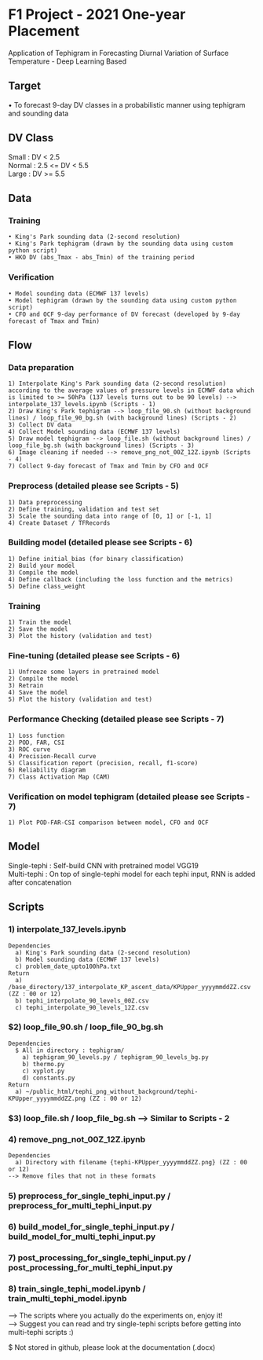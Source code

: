 # F1 Project - 2021 One-year Placement
Application of Tephigram in Forecasting Diurnal Variation of Surface Temperature - Deep Learning Based

## Target
  • To forecast 9-day DV classes in a probabilistic manner using tephigram and sounding data

## DV Class
  Small : DV < 2.5 <br>
  Normal : 2.5 <= DV < 5.5 <br>
  Large : DV >= 5.5

## Data
  ### Training
    • King's Park sounding data (2-second resolution)
    • King's Park tephigram (drawn by the sounding data using custom python script)
    • HKO DV (abs_Tmax - abs_Tmin) of the training period
  ### Verification
    • Model sounding data (ECMWF 137 levels)
    • Model tephigram (drawn by the sounding data using custom python script)
    • CFO and OCF 9-day performance of DV forecast (developed by 9-day forecast of Tmax and Tmin)
    
## Flow
  ### Data preparation
    1) Interpolate King's Park sounding data (2-second resolution) according to the average values of pressure levels in ECMWF data which is limited to >= 50hPa (137 levels turns out to be 90 levels) --> interpolate_137_levels.ipynb (Scripts - 1)
    2) Draw King's Park tephigram --> loop_file_90.sh (without background lines) / loop_file_90_bg.sh (with background lines) (Scripts - 2)
    3) Collect DV data
    4) Collect Model sounding data (ECMWF 137 levels)
    5) Draw model tephigram --> loop_file.sh (without background lines) / loop_file_bg.sh (with background lines) (Scripts - 3)
    6) Image cleaning if needed --> remove_png_not_00Z_12Z.ipynb (Scripts - 4)
    7) Collect 9-day forecast of Tmax and Tmin by CFO and OCF
  ### Preprocess (detailed please see Scripts - 5)
    1) Data preprocessing
    2) Define training, validation and test set
    3) Scale the sounding data into range of [0, 1] or [-1, 1]
    4) Create Dataset / TFRecords
  ### Building model (detailed please see Scripts - 6)
    1) Define initial_bias (for binary classification)
    2) Build your model
    3) Compile the model
    4) Define callback (including the loss function and the metrics)
    5) Define class_weight
  ### Training
    1) Train the model
    2) Save the model
    3) Plot the history (validation and test)
  ### Fine-tuning (detailed please see Scripts - 6)
    1) Unfreeze some layers in pretrained model
    2) Compile the model
    3) Retrain
    4) Save the model
    5) Plot the history (validation and test)
  ### Performance Checking (detailed please see Scripts - 7)
    1) Loss function
    2) POD, FAR, CSI
    3) ROC curve
    4) Precision-Recall curve
    5) Classification report (precision, recall, f1-score)
    6) Reliability diagram
    7) Class Activation Map (CAM)
  ### Verification on model tephigram (detailed please see Scripts - 7)
    1) Plot POD-FAR-CSI comparison between model, CFO and OCF

## Model
  Single-tephi : Self-build CNN with pretrained model VGG19 <br>
  Multi-tephi : On top of single-tephi model for each tephi input, RNN is added after concatenation

## Scripts
  ### 1) interpolate_137_levels.ipynb
    Dependencies 
      a) King's Park sounding data (2-second resolution) 
      b) Model sounding data (ECMWF 137 levels) 
      c) problem_date_upto100hPa.txt 
    Return 
      a) /base_directory/137_interpolate_KP_ascent_data/KPUpper_yyyymmddZZ.csv (ZZ : 00 or 12) 
      b) tephi_interpolate_90_levels_00Z.csv 
      c) tephi_interpolate_90_levels_12Z.csv 
  
  ### $2) loop_file_90.sh / loop_file_90_bg.sh 
    Dependencies 
      $ All in directory : tephigram/ 
        a) tephigram_90_levels.py / tephigram_90_levels_bg.py 
        b) thermo.py 
        c) xyplot.py 
        d) constants.py 
    Return 
      a) ~/public_html/tephi_png_without_background/tephi-KPUpper_yyyymmddZZ.png (ZZ : 00 or 12) 
  
  ### $3) loop_file.sh / loop_file_bg.sh --> Similar to Scripts - 2 
  
  ### 4) remove_png_not_00Z_12Z.ipynb 
    Dependencies 
      a) Directory with filename {tephi-KPUpper_yyyymmddZZ.png} (ZZ : 00 or 12) 
    --> Remove files that not in these formats
  
  ### 5) preprocess_for_single_tephi_input.py / preprocess_for_multi_tephi_input.py
  
  ### 6) build_model_for_single_tephi_input.py / build_model_for_multi_tephi_input.py 
  
  ### 7) post_processing_for_single_tephi_input.py / post_processing_for_multi_tephi_input.py
  
  ### 8) train_single_tephi_model.ipynb / train_multi_tephi_model.ipynb 
  --> The scripts where you actually do the experiments on, enjoy it! <br>
  --> Suggest you can read and try single-tephi scripts before getting into multi-tephi scripts :)
    
$ Not stored in github, please look at the documentation (.docx)

